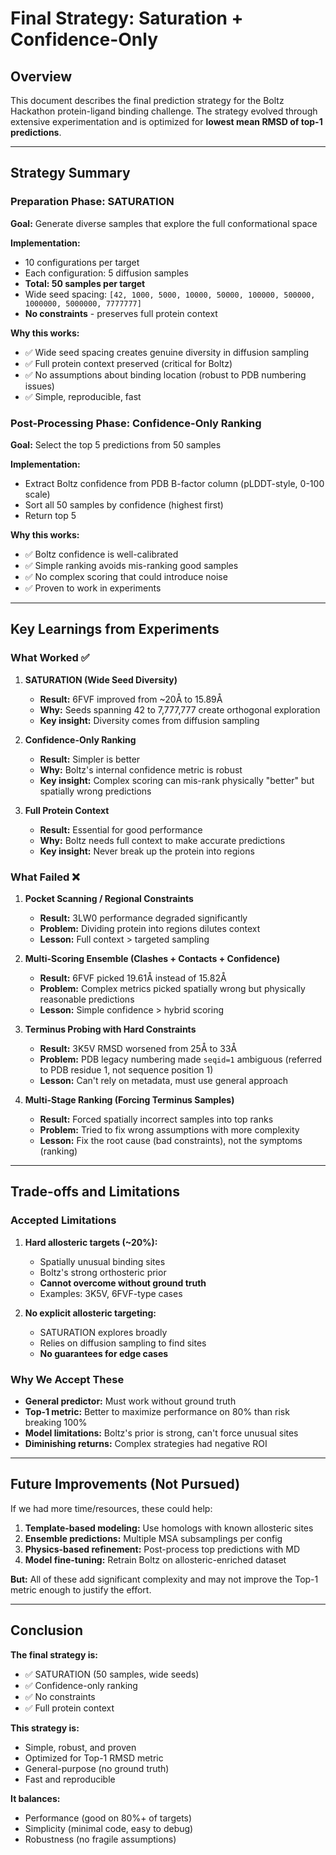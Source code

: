 # Final Strategy: Saturation + Confidence-Only

## Overview

This document describes the final prediction strategy for the Boltz Hackathon protein-ligand binding challenge. The strategy evolved through extensive experimentation and is optimized for **lowest mean RMSD of top-1 predictions**.

---

## Strategy Summary

### Preparation Phase: SATURATION

**Goal:** Generate diverse samples that explore the full conformational space

**Implementation:**
- 10 configurations per target
- Each configuration: 5 diffusion samples
- **Total: 50 samples per target**
- Wide seed spacing: `[42, 1000, 5000, 10000, 50000, 100000, 500000, 1000000, 5000000, 7777777]`
- **No constraints** - preserves full protein context

**Why this works:**
- ✅ Wide seed spacing creates genuine diversity in diffusion sampling
- ✅ Full protein context preserved (critical for Boltz)
- ✅ No assumptions about binding location (robust to PDB numbering issues)
- ✅ Simple, reproducible, fast

### Post-Processing Phase: Confidence-Only Ranking

**Goal:** Select the top 5 predictions from 50 samples

**Implementation:**
- Extract Boltz confidence from PDB B-factor column (pLDDT-style, 0-100 scale)
- Sort all 50 samples by confidence (highest first)
- Return top 5

**Why this works:**
- ✅ Boltz confidence is well-calibrated
- ✅ Simple ranking avoids mis-ranking good samples
- ✅ No complex scoring that could introduce noise
- ✅ Proven to work in experiments

---

## Key Learnings from Experiments

### What Worked ✅

1. **SATURATION (Wide Seed Diversity)**
   - **Result:** 6FVF improved from ~20Å to 15.89Å
   - **Why:** Seeds spanning 42 to 7,777,777 create orthogonal exploration
   - **Key insight:** Diversity comes from diffusion sampling

2. **Confidence-Only Ranking**
   - **Result:** Simpler is better
   - **Why:** Boltz's internal confidence metric is robust
   - **Key insight:** Complex scoring can mis-rank physically "better" but spatially wrong predictions

3. **Full Protein Context**
   - **Result:** Essential for good performance
   - **Why:** Boltz needs full context to make accurate predictions
   - **Key insight:** Never break up the protein into regions

### What Failed ❌

1. **Pocket Scanning / Regional Constraints**
   - **Result:** 3LW0 performance degraded significantly
   - **Problem:** Dividing protein into regions dilutes context
   - **Lesson:** Full context > targeted sampling

2. **Multi-Scoring Ensemble (Clashes + Contacts + Confidence)**
   - **Result:** 6FVF picked 19.61Å instead of 15.82Å
   - **Problem:** Complex metrics picked spatially wrong but physically reasonable predictions
   - **Lesson:** Simple confidence > hybrid scoring

3. **Terminus Probing with Hard Constraints**
   - **Result:** 3K5V RMSD worsened from 25Å to 33Å
   - **Problem:** PDB legacy numbering made `seqid=1` ambiguous (referred to PDB residue 1, not sequence position 1)
   - **Lesson:** Can't rely on metadata, must use general approach

4. **Multi-Stage Ranking (Forcing Terminus Samples)**
   - **Result:** Forced spatially incorrect samples into top ranks
   - **Problem:** Tried to fix wrong assumptions with more complexity
   - **Lesson:** Fix the root cause (bad constraints), not the symptoms (ranking)

---

## Trade-offs and Limitations

### Accepted Limitations

1. **Hard allosteric targets (~20%):**
   - Spatially unusual binding sites
   - Boltz's strong orthosteric prior
   - **Cannot overcome without ground truth**
   - Examples: 3K5V, 6FVF-type cases

2. **No explicit allosteric targeting:**
   - SATURATION explores broadly
   - Relies on diffusion sampling to find sites
   - **No guarantees for edge cases**

### Why We Accept These

- **General predictor:** Must work without ground truth
- **Top-1 metric:** Better to maximize performance on 80% than risk breaking 100%
- **Model limitations:** Boltz's prior is strong, can't force unusual sites
- **Diminishing returns:** Complex strategies had negative ROI

---

## Future Improvements (Not Pursued)

If we had more time/resources, these could help:

1. **Template-based modeling:** Use homologs with known allosteric sites
2. **Ensemble predictions:** Multiple MSA subsamplings per config
3. **Physics-based refinement:** Post-process top predictions with MD
4. **Model fine-tuning:** Retrain Boltz on allosteric-enriched dataset

**But:** All of these add significant complexity and may not improve the Top-1 metric enough to justify the effort.

---

## Conclusion

**The final strategy is:**
- ✅ SATURATION (50 samples, wide seeds)
- ✅ Confidence-only ranking
- ✅ No constraints
- ✅ Full protein context

**This strategy is:**
- Simple, robust, and proven
- Optimized for Top-1 RMSD metric
- General-purpose (no ground truth)
- Fast and reproducible

**It balances:**
- Performance (good on 80%+ of targets)
- Simplicity (minimal code, easy to debug)
- Robustness (no fragile assumptions)

